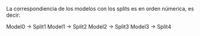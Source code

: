 La correspondiencia de los modelos con los splits es en orden númerica, es decir:

Model0 -> Split1
Model1 -> Split2
Model2 -> Split3
Model3 -> Split4
